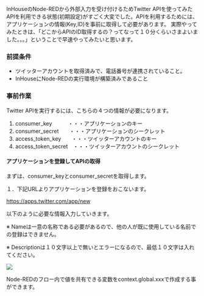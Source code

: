 <p>InHouseのNode-REDから外部入力を受け付けるためTwitter APIを使ってみた<br/>
APIを利用できる状態(初期設定)がすごく大変でした。APIを利用するためには、アプリケーションの情報(Key,ID)を事前に取得して必要があります。
実際やってみたときは、「どこからAPIのID取得するの？ってなって１０分くらいさまよいました。。。」ということで早速やってみたいと思います。</p>

<h3>前提条件</h3>
<ul>
<li>ツイッターアカウントを取得済みで、電話番号が連携されていること。</li>
<li>InHouseにNode-REDの実行環境が構築済みであること</li>
</ul>

<h3>事前作業</h3>

<p>Twitter APIを実行するには、こちらの４つの情報が必要になります。</p>
<ol>
<li>consumer_key　　　・・・アプリケーションのキー</li>
<li>consumer_secret　　・・・アプリケーションのシークレット</li>
<li>access_token_key　　・・・ツイッターアカウントのキー</li>
<li>access_token_secret　・・・ツイッターアカウントのシークレット</li>
</ol>
<h4>アプリケーションを登録してAPIの取得</h4>
<p>まずは、consumer_keyとconsumer_secretを取得します。</p>
<p>１．下記URLよりアプリケーションを登録をおこないます。</p>
<p><a href="https://apps.twitter.com/app/new">https://apps.twitter.com/app/new</a></p>
<p>以下のように必要な情報入力していきます。</p>
<p>※ Nameは一意の名称である必要があるので、他の人が既に使用している名前での登録はできません。</p>
<p>※ Descriptionは１０文字以上で無いとエラーになるので、最低１０文字は入れてください。</p>

![](/images/nodered-ipconfig.png)



Node-REDのフロー内で値を共有できる変数をcontext.global.xxxで作成する事ができます。
